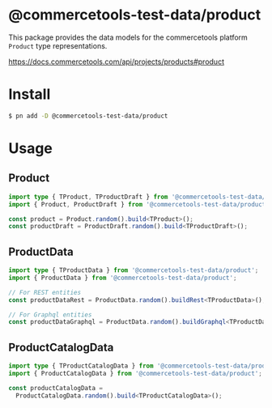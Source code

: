 # @commercetools-test-data/product

This package provides the data models for the commercetools platform `Product` type representations.

https://docs.commercetools.com/api/projects/products#product

# Install

```bash
$ pn add -D @commercetools-test-data/product
```

# Usage

## Product

```ts
import type { TProduct, TProductDraft } from '@commercetools-test-data/product';
import { Product, ProductDraft } from '@commercetools-test-data/product';

const product = Product.random().build<TProduct>();
const productDraft = ProductDraft.random().build<TProductDraft>();
```

## ProductData

```ts
import type { TProductData } from '@commercetools-test-data/product';
import { ProductData } from '@commercetools-test-data/product';

// For REST entities
const productDataRest = ProductData.random().buildRest<TProductData>();

// For Graphql entities
const productDataGraphql = ProductData.random().buildGraphql<TProductData>();
```

## ProductCatalogData

```ts
import type { TProductCatalogData } from '@commercetools-test-data/product';
import { ProductCatalogData } from '@commercetools-test-data/product';

const productCatalogData =
  ProductCatalogData.random().build<TProductCatalogData>();
```
